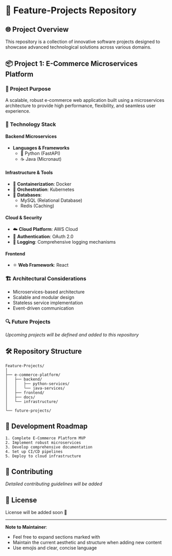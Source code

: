 # 🚀 Feature-Projects Repository

## 🌐 Project Overview

This repository is a collection of innovative software projects designed to showcase advanced technological solutions across various domains.

## 📦 Project 1: E-Commerce Microservices Platform

### 🎯 Project Purpose
A scalable, robust e-commerce web application built using a microservices architecture to provide high performance, flexibility, and seamless user experience.

### 🔧 Technology Stack

#### Backend Microservices
- **Languages & Frameworks**
  - 🐍 Python (FastAPI)
  - ☕ Java (Micronaut)

#### Infrastructure & Tools
- 🐳 **Containerization**: Docker
- 🧊 **Orchestration**: Kubernetes
- 💾 **Databases**: 
  - MySQL (Relational Database)
  - Redis (Caching)

#### Cloud & Security
- ☁️ **Cloud Platform**: AWS Cloud
- 🔐 **Authentication**: OAuth 2.0
- 📝 **Logging**: Comprehensive logging mechanisms

#### Frontend
- ⚛️ **Web Framework**: React

### 🏗️ Architectural Considerations
- Microservices-based architecture
- Scalable and modular design
- Stateless service implementation
- Event-driven communication

### 🔍 Future Projects
*Upcoming projects will be defined and added to this repository*

## 🛠️ Repository Structure
```
Feature-Projects/
│
├── e-commerce-platform/
│   ├── backend/
│   │   ├── python-services/
│   │   └── java-services/
│   ├── frontend/
│   ├── docs/
│   └── infrastructure/
│
└── future-projects/
```

  ## 🚧 Development Roadmap
    1. Complete E-Commerce Platform MVP
    2. Implement robust microservices
    3. Develop comprehensive documentation
    4. Set up CI/CD pipelines
    5. Deploy to cloud infrastructure

## 📝 Contributing
*Detailed contributing guidelines will be added*

## 📄 License
License will be added soon 🚧

---

**Note to Maintainer**: 
- Feel free to expand sections marked with <!-- Future Project Expansion Placeholders -->
- Maintain the current aesthetic and structure when adding new content
- Use emojis and clear, concise language
